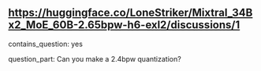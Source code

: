 ## https://huggingface.co/LoneStriker/Mixtral_34Bx2_MoE_60B-2.65bpw-h6-exl2/discussions/1

contains_question: yes

question_part: Can you make a 2.4bpw quantization?